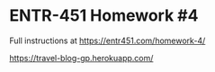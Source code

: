# ENTR-451 Homework #4

Full instructions at https://entr451.com/homework-4/

https://travel-blog-gp.herokuapp.com/